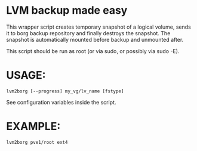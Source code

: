 # LVM backup made easy

This wrapper script creates temporary snapshot of a logical volume, sends it to
borg backup repository and finally destroys the snapshot.
The snapshot is automatically mounted before backup and unmounted after.

This script should be run as root (or via sudo, or possibly via sudo -E).

# USAGE:

    lvm2borg [--progress] my_vg/lv_name [fstype]

See configuration variables inside the script.

# EXAMPLE:

    lvm2borg pve1/root ext4
